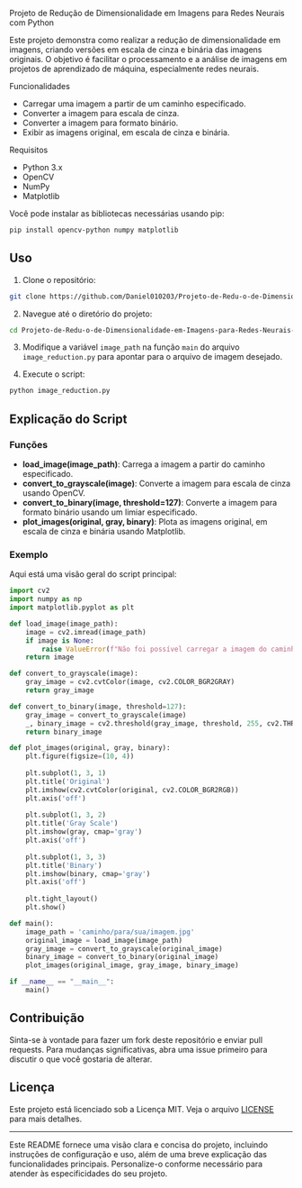 Projeto de Redução de Dimensionalidade em Imagens para Redes Neurais com Python

Este projeto demonstra como realizar a redução de dimensionalidade em imagens, criando versões em escala de cinza e binária das imagens originais. O objetivo é facilitar o processamento e a análise de imagens em projetos de aprendizado de máquina, especialmente redes neurais.

Funcionalidades

- Carregar uma imagem a partir de um caminho especificado.
- Converter a imagem para escala de cinza.
- Converter a imagem para formato binário.
- Exibir as imagens original, em escala de cinza e binária.

Requisitos

- Python 3.x
- OpenCV
- NumPy
- Matplotlib

Você pode instalar as bibliotecas necessárias usando pip:

```bash
pip install opencv-python numpy matplotlib
```

## Uso

1. Clone o repositório:

```bash
git clone https://github.com/Daniel010203/Projeto-de-Redu-o-de-Dimensionalidade-em-Imagens-para-Redes-Neurais-com-Python-.git
```

2. Navegue até o diretório do projeto:

```bash
cd Projeto-de-Redu-o-de-Dimensionalidade-em-Imagens-para-Redes-Neurais-com-Python-
```

3. Modifique a variável `image_path` na função `main` do arquivo `image_reduction.py` para apontar para o arquivo de imagem desejado.

4. Execute o script:

```bash
python image_reduction.py
```

## Explicação do Script

### Funções

- **load_image(image_path)**: Carrega a imagem a partir do caminho especificado.
- **convert_to_grayscale(image)**: Converte a imagem para escala de cinza usando OpenCV.
- **convert_to_binary(image, threshold=127)**: Converte a imagem para formato binário usando um limiar especificado.
- **plot_images(original, gray, binary)**: Plota as imagens original, em escala de cinza e binária usando Matplotlib.

### Exemplo

Aqui está uma visão geral do script principal:

```python
import cv2
import numpy as np
import matplotlib.pyplot as plt

def load_image(image_path):
    image = cv2.imread(image_path)
    if image is None:
        raise ValueError(f"Não foi possível carregar a imagem do caminho: {image_path}")
    return image

def convert_to_grayscale(image):
    gray_image = cv2.cvtColor(image, cv2.COLOR_BGR2GRAY)
    return gray_image

def convert_to_binary(image, threshold=127):
    gray_image = convert_to_grayscale(image)
    _, binary_image = cv2.threshold(gray_image, threshold, 255, cv2.THRESH_BINARY)
    return binary_image

def plot_images(original, gray, binary):
    plt.figure(figsize=(10, 4))
    
    plt.subplot(1, 3, 1)
    plt.title('Original')
    plt.imshow(cv2.cvtColor(original, cv2.COLOR_BGR2RGB))
    plt.axis('off')
    
    plt.subplot(1, 3, 2)
    plt.title('Gray Scale')
    plt.imshow(gray, cmap='gray')
    plt.axis('off')
    
    plt.subplot(1, 3, 3)
    plt.title('Binary')
    plt.imshow(binary, cmap='gray')
    plt.axis('off')
    
    plt.tight_layout()
    plt.show()

def main():
    image_path = 'caminho/para/sua/imagem.jpg'
    original_image = load_image(image_path)
    gray_image = convert_to_grayscale(original_image)
    binary_image = convert_to_binary(original_image)
    plot_images(original_image, gray_image, binary_image)

if __name__ == "__main__":
    main()
```

## Contribuição

Sinta-se à vontade para fazer um fork deste repositório e enviar pull requests. Para mudanças significativas, abra uma issue primeiro para discutir o que você gostaria de alterar.

## Licença

Este projeto está licenciado sob a Licença MIT. Veja o arquivo [LICENSE](LICENSE) para mais detalhes.

---

Este README fornece uma visão clara e concisa do projeto, incluindo instruções de configuração e uso, além de uma breve explicação das funcionalidades principais. Personalize-o conforme necessário para atender às especificidades do seu projeto.
